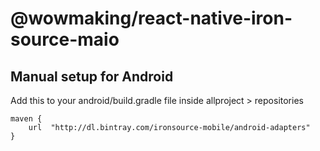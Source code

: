 # @wowmaking/react-native-iron-source-maio

## Manual setup for Android
Add this to your android/build.gradle file inside allproject > repositories

```
maven {
    url  "http://dl.bintray.com/ironsource-mobile/android-adapters"
}
```
